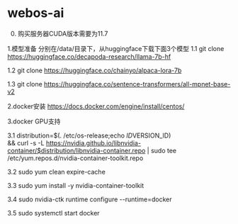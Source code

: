# webos-ai
0. 购买服务器CUDA版本需要为11.7

1.模型准备
分别在/data/目录下，从huggingface下载下面3个模型
1.1 git clone https://huggingface.co/decapoda-research/llama-7b-hf 

1.2 git clone https://huggingface.co/chainyo/alpaca-lora-7b

1.3 git clone https://huggingface.co/sentence-transformers/all-mpnet-base-v2

2.docker安装 
https://docs.docker.com/engine/install/centos/

3.docker GPU支持

3.1 distribution=$(. /etc/os-release;echo $ID$VERSION_ID) \
   && curl -s -L https://nvidia.github.io/libnvidia-container/$distribution/libnvidia-container.repo | sudo tee /etc/yum.repos.d/nvidia-container-toolkit.repo

3.2 sudo yum clean expire-cache

3.3 sudo yum install -y nvidia-container-toolkit

3.4 sudo nvidia-ctk runtime configure --runtime=docker

3.5 sudo systemctl start docker